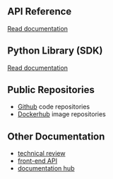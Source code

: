 
## API Reference

[Read documentation](https://api.osparc.io/dev/doc)

## Python Library (SDK)

[Read documentation](https://itisfoundation.github.io/osparc-simcore-python-client/)

## Public Repositories

 - [Github](https://github.com/ITISFoundation) code repositories
 - [Dockerhub](https://hub.docker.com/u/itisfoundation) image repositories

## Other Documentation

 - [technical review](https://osparc-docs.readthedocs.io/en/latest/)
 - [front-end API](https://itisfoundation.github.io/frontend/apiviewer/)
 - [documentation hub](https://itisfoundation.github.io/)

